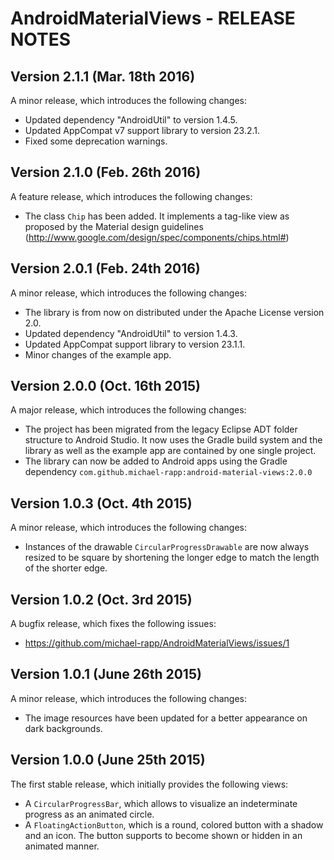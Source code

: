 # AndroidMaterialViews - RELEASE NOTES

## Version 2.1.1 (Mar. 18th 2016)

A minor release, which introduces the following changes:

- Updated dependency "AndroidUtil" to version 1.4.5.
- Updated AppCompat v7 support library to version 23.2.1.
- Fixed some deprecation warnings.

## Version 2.1.0 (Feb. 26th 2016)

A feature release, which introduces the following changes:

- The class `Chip` has been added. It implements a tag-like view as proposed by the Material design guidelines (http://www.google.com/design/spec/components/chips.html#) 

## Version 2.0.1 (Feb. 24th 2016)

A minor release, which introduces the following changes:

- The library is from now on distributed under the Apache License version 2.0. 
- Updated dependency "AndroidUtil" to version 1.4.3.
- Updated AppCompat support library to version 23.1.1.
- Minor changes of the example app.

## Version 2.0.0 (Oct. 16th 2015)

A major release, which introduces the following changes:

- The project has been migrated from the legacy Eclipse ADT folder structure to Android Studio. It now uses the Gradle build system and the library as well as the example app are contained by one single project.
- The library can now be added to Android apps using the Gradle dependency `com.github.michael-rapp:android-material-views:2.0.0`

## Version 1.0.3 (Oct. 4th 2015)

A minor release, which introduces the following changes:

- Instances of the drawable `CircularProgressDrawable` are now always resized to be square by shortening the longer edge to match the length of the shorter edge.

## Version 1.0.2 (Oct. 3rd 2015)

A bugfix release, which fixes the following issues:

- https://github.com/michael-rapp/AndroidMaterialViews/issues/1

## Version 1.0.1 (June 26th 2015)

A minor release, which introduces the following changes:

- The image resources have been updated for a better appearance on dark backgrounds.

## Version 1.0.0 (June 25th 2015)

The first stable release, which initially provides the following views: 

- A `CircularProgressBar`, which allows to visualize an indeterminate progress as an animated circle.
- A `FloatingActionButton`, which is a round, colored button with a shadow and an icon. The button supports to become shown or hidden in an animated manner.